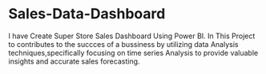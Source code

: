 # Sales-Data-Dashboard
I have Create Super Store Sales Dashboard Using Power BI. In This Project to contributes to the succces of a bussiness by utilizing data Analysis techniques,specifically focusing on time series Analysis to provide valuable insights and accurate sales forecasting.

